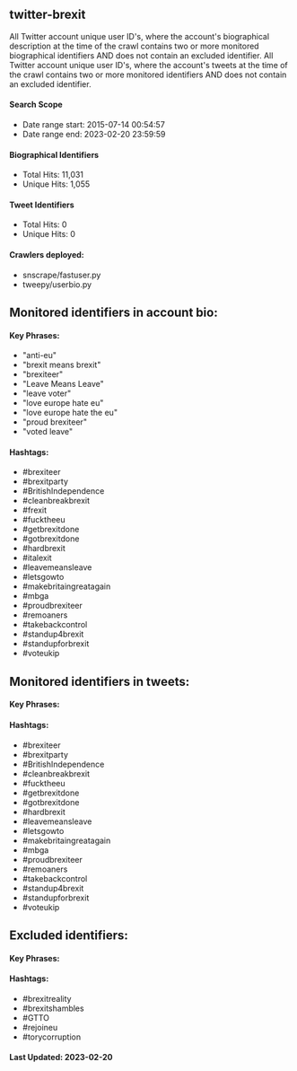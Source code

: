 ## twitter-brexit

All Twitter account unique user ID's, where the account's biographical description at the time of the crawl contains two or more monitored biographical 
identifiers AND does not contain an excluded identifier. All Twitter account unique user ID's, where the account's tweets at the time of the crawl contains two or more monitored identifiers AND does not contain an excluded identifier.

#### Search Scope
* Date range start: 2015-07-14 00:54:57
* Date range end: 2023-02-20 23:59:59

#### Biographical Identifiers
* Total Hits: 11,031
* Unique Hits: 1,055

#### Tweet Identifiers
* Total Hits: 0
* Unique Hits: 0

#### Crawlers deployed: 
* snscrape/fastuser.py 
* tweepy/userbio.py

## Monitored identifiers in account bio:

#### Key Phrases:
* "anti-eu"
* "brexit means brexit"
* "brexiteer"
* "Leave Means Leave"
* "leave voter"
* "love europe hate eu"
* "love europe hate the eu"
* "proud brexiteer"
* "voted leave"

#### Hashtags:
* #brexiteer
* #brexitparty
* #BritishIndependence 
* #cleanbreakbrexit
* #frexit
* #fucktheeu
* #getbrexitdone
* #gotbrexitdone
* #hardbrexit
* #italexit
* #leavemeansleave
* #letsgowto
* #makebritaingreatagain
* #mbga
* #proudbrexiteer
* #remoaners
* #takebackcontrol
* #standup4brexit
* #standupforbrexit
* #voteukip

## Monitored identifiers in tweets:

#### Key Phrases:

#### Hashtags:
* #brexiteer
* #brexitparty
* #BritishIndependence 
* #cleanbreakbrexit
* #fucktheeu
* #getbrexitdone
* #gotbrexitdone
* #hardbrexit
* #leavemeansleave
* #letsgowto
* #makebritaingreatagain
* #mbga
* #proudbrexiteer
* #remoaners
* #takebackcontrol
* #standup4brexit
* #standupforbrexit
* #voteukip

## Excluded identifiers:

#### Key Phrases:

#### Hashtags:
* #brexitreality
* #brexitshambles
* #GTTO
* #rejoineu
* #torycorruption

#### Last Updated: 2023-02-20
